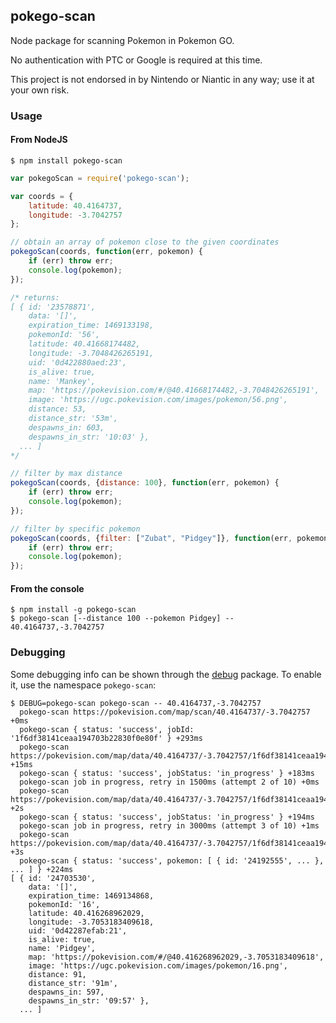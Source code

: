 ## pokego-scan

Node package for scanning Pokemon in Pokemon GO.

No authentication with PTC or Google is required at this time.

This project is not endorsed in by Nintendo or Niantic in any way; use it at your own risk.

### Usage

#### From NodeJS

```
$ npm install pokego-scan
```

```js
var pokegoScan = require('pokego-scan');

var coords = {
    latitude: 40.4164737,
    longitude: -3.7042757
};

// obtain an array of pokemon close to the given coordinates
pokegoScan(coords, function(err, pokemon) {
    if (err) throw err;
    console.log(pokemon);
});

/* returns:
[ { id: '23578871',
    data: '[]',
    expiration_time: 1469133198,
    pokemonId: '56',
    latitude: 40.41668174482,
    longitude: -3.7048426265191,
    uid: '0d422880aed:23',
    is_alive: true,
    name: 'Mankey',
    map: 'https://pokevision.com/#/@40.41668174482,-3.7048426265191',
    image: 'https://ugc.pokevision.com/images/pokemon/56.png',
    distance: 53,
    distance_str: '53m',
    despawns_in: 603,
    despawns_in_str: '10:03' },
  ... ]
*/

// filter by max distance
pokegoScan(coords, {distance: 100}, function(err, pokemon) {
    if (err) throw err;
    console.log(pokemon);
});

// filter by specific pokemon
pokegoScan(coords, {filter: ["Zubat", "Pidgey"]}, function(err, pokemon) {
    if (err) throw err;
    console.log(pokemon);
});

```

#### From the console

```
$ npm install -g pokego-scan
$ pokego-scan [--distance 100 --pokemon Pidgey] -- 40.4164737,-3.7042757
```

### Debugging

Some debugging info can be shown through the [debug](https://www.npmjs.com/package/debug) package. To enable it, use the namespace `pokego-scan`:

```
$ DEBUG=pokego-scan pokego-scan -- 40.4164737,-3.7042757
  pokego-scan https://pokevision.com/map/scan/40.4164737/-3.7042757 +0ms
  pokego-scan { status: 'success', jobId: '1f6df38141ceaa194703b22830f0e80f' } +293ms
  pokego-scan https://pokevision.com/map/data/40.4164737/-3.7042757/1f6df38141ceaa194703b22830f0e80f +15ms
  pokego-scan { status: 'success', jobStatus: 'in_progress' } +183ms
  pokego-scan job in progress, retry in 1500ms (attempt 2 of 10) +0ms
  pokego-scan https://pokevision.com/map/data/40.4164737/-3.7042757/1f6df38141ceaa194703b22830f0e80f +2s
  pokego-scan { status: 'success', jobStatus: 'in_progress' } +194ms
  pokego-scan job in progress, retry in 3000ms (attempt 3 of 10) +1ms
  pokego-scan https://pokevision.com/map/data/40.4164737/-3.7042757/1f6df38141ceaa194703b22830f0e80f +3s
  pokego-scan { status: 'success', pokemon: [ { id: '24192555', ... }, ... ] } +224ms
[ { id: '24703530',
    data: '[]',
    expiration_time: 1469134868,
    pokemonId: '16',
    latitude: 40.416268962029,
    longitude: -3.7053183409618,
    uid: '0d42287efab:21',
    is_alive: true,
    name: 'Pidgey',
    map: 'https://pokevision.com/#/@40.416268962029,-3.7053183409618',
    image: 'https://ugc.pokevision.com/images/pokemon/16.png',
    distance: 91,
    distance_str: '91m',
    despawns_in: 597,
    despawns_in_str: '09:57' },
  ... ]
```
